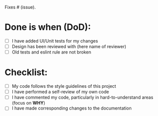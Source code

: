Fixes # (issue).

# Done is when (DoD):
- [ ] I have added UI/Unit tests for my changes
- [ ] Design has been reviewed with (here name of reviewer)
- [ ] Old tests and eslint rule are not broken

# Checklist:
- [ ] My code follows the style guidelines of this project
- [ ] I have performed a self-review of my own code
- [ ] I have commented my code, particularly in hard-to-understand areas (focus on **WHY**)
- [ ] I have made corresponding changes to the documentation
